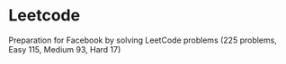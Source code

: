 # Leetcode
Preparation for Facebook by solving LeetCode problems (225 problems,  Easy 115, Medium 93, Hard 17)
